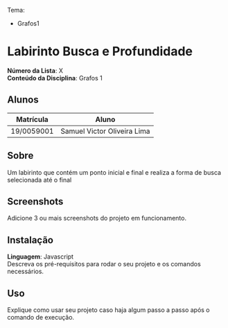 Tema:
 - Grafos1
# Labirinto Busca e Profundidade

**Número da Lista**: X<br>
**Conteúdo da Disciplina**: Grafos 1<br>

## Alunos
|Matrícula | Aluno |
| -- | -- |
| 19/0059001  | Samuel Victor Oliveira Lima |

## Sobre 
Um labirinto que contém um ponto inicial e final e realiza a forma de busca selecionada até o final

## Screenshots
Adicione 3 ou mais screenshots do projeto em funcionamento.

## Instalação 
**Linguagem**: Javascript<br>
Descreva os pré-requisitos para rodar o seu projeto e os comandos necessários.

## Uso 
Explique como usar seu projeto caso haja algum passo a passo após o comando de execução.
